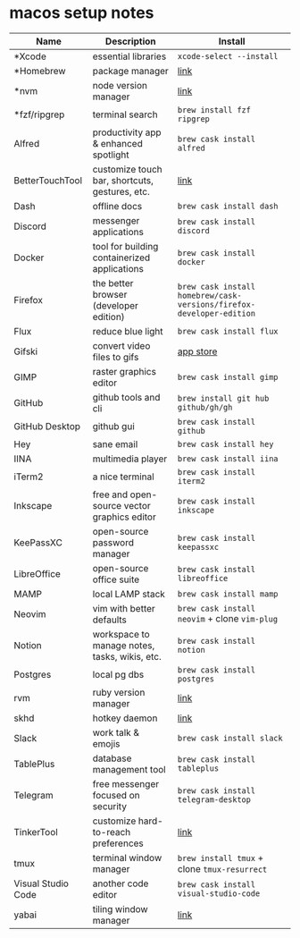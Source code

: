 # macos setup notes

| Name               | Description                                    | Install                                                              |
| ------------------ | ---------------------------------------------- | -------------------------------------------------------------------- |
| \*Xcode            | essential libraries                            | `xcode-select --install`                                             |
| \*Homebrew         | package manager                                | [link](https://brew.sh/)                                             |
| \*nvm              | node version manager                           | [link](https://github.com/nvm-sh/nvm)                                |
| \*fzf/ripgrep      | terminal search                                | `brew install fzf ripgrep`                                           |
| Alfred             | productivity app & enhanced spotlight          | `brew cask install alfred`                                           |
| BetterTouchTool    | customize touch bar, shortcuts, gestures, etc. | [link](https://folivora.ai/)                                         |
| Dash               | offline docs                                   | `brew cask install dash`                                             |
| Discord            | messenger applications                         | `brew cask install discord`                                          |
| Docker             | tool for building containerized applications   | `brew cask install docker`                                           |
| Firefox            | the better browser (developer edition)         | `brew cask install homebrew/cask-versions/firefox-developer-edition` |
| Flux               | reduce blue light                              | `brew cask install flux`                                             |
| Gifski             | convert video files to gifs                    | [app store](https://github.com/sindresorhus/Gifski)                  |
| GIMP               | raster graphics editor                         | `brew cask install gimp`                                             |
| GitHub             | github tools and cli                           | `brew install git hub github/gh/gh`                                  |
| GitHub Desktop     | github gui                                     | `brew cask install github`                                           |
| Hey                | sane email                                     | `brew cask install hey`                                              |
| IINA               | multimedia player                              | `brew cask install iina`                                             |
| iTerm2             | a nice terminal                                | `brew cask install iterm2`                                           |
| Inkscape           | free and open-source vector graphics editor    | `brew cask install inkscape`                                         |
| KeePassXC          | open-source password manager                   | `brew cask install keepassxc`                                        |
| LibreOffice        | open-source office suite                       | `brew cask install libreoffice`                                      |
| MAMP               | local LAMP stack                               | `brew cask install mamp`                                             |
| Neovim             | vim with better defaults                       | `brew cask install neovim` + clone `vim-plug`                        |
| Notion             | workspace to manage notes, tasks, wikis, etc.  | `brew cask install notion`                                           |
| Postgres           | local pg dbs                                   | `brew cask install postgres`                                         |
| rvm                | ruby version manager                           | [link](https://rvm.io/rvm/install)                                   |
| skhd               | hotkey daemon                                  | [link](https://github.com/koekeishiya/skhd)                          |
| Slack              | work talk & emojis                             | `brew cask install slack`                                            |
| TablePlus          | database management tool                       | `brew cask install tableplus`                                        |
| Telegram           | free messenger focused on security             | `brew cask install telegram-desktop`                                 |
| TinkerTool         | customize hard-to-reach preferences            | [link](https://www.bresink.com/osx/TinkerTool.html)                  |
| tmux               | terminal window manager                        | `brew install tmux` + clone `tmux-resurrect`                         |
| Visual Studio Code | another code editor                            | `brew cask install visual-studio-code`                               |
| yabai              | tiling window manager                          | [link](https://github.com/koekeishiya/yabai)                         |
